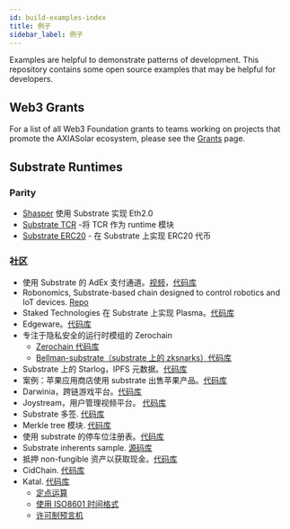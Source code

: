 ```yaml
---
id: build-examples-index
title: 例子
sidebar_label: 例子
---
```


Examples are helpful to demonstrate patterns of development. This repository contains some open source examples that may be helpful for developers.

## Web3 Grants

For a list of all Web3 Foundation grants to teams working on projects that promote the AXIASolar ecosystem, please see the [Grants](grants.md) page.

## Substrate Runtimes

### Parity

- [Shasper](https://github.com/paritytech/shasper) 使用 Substrate 实现 Eth2.0
- [Substrate TCR](https://github.com/substrate-developer-hub/substrate-tcr) -将 TCR 作为 runtime 模块
- [Substrate ERC20](https://github.com/substrate-developer-hub/substrate-erc20-multi/blob/master/runtime/src/erc20.rs) - 在 Substrate 上实现 ERC20 代币

### 社区

- 使用 Substrate 的 AdEx 支付通道。[视频](https://www.youtube.com/watch?v=1CeI6Oa1BnU)，[代码库](https://github.com/Polygos/substrate-node-cidchain)
- Robonomics, Substrate-based chain designed to control robotics and IoT devices. [Repo](https://github.com/airalab/robonomics)
- Staked Technologies 在 Substrate 上实现 Plasma。[代码库](https://github.com/stakedtechnologies/Plasm)
- Edgeware。[代码库](https://github.com/hicommonwealth/edgeware-node)
- 专注于隐私安全的运行时模组的 Zerochain
  - [Zerochain 代码库](https://github.com/LayerXcom/zero-chain)
  - [Bellman-substrate（substrate 上的 zksnarks）代码库](https://github.com/LayerXcom/bellman-substrate)
- Substrate 上的 Starlog，IPFS 元数据。[代码库](https://github.com/PACTCare/Starlog)
- 案例：苹果应用商店使用 substrate 出售苹果产品。[代码库](https://github.com/osuketh/apple-store-substrate)
- Darwinia，跨链游戏平台。[代码库](https://github.com/darwinia-network/darwinia)
- Joystream，用户管理视频平台。 [代码库](https://github.com/Joystream/substrate-node-joystream)
- Substrate 多签. [代码库](https://github.com/mixbytes/substrate-module-multisig)
- Merkle tree 模块. [代码库](https://github.com/filiplazovic/substrate-merkle-tree)
- 使用 substrate 的停车位注册表。[代码库](https://github.com/yjkimjunior/ParkingSpaceSubstrate)
- Substrate inherents sample. [源码库](https://github.com/gautamdhameja/substrate-inherents-sample)
- 抵押 non-fungible 资产以获取现金。[代码库](https://github.com/nczhu/collateral)
- CidChain. [代码库](https://github.com/Polygos/substrate-node-cidchain)
- Katal. [代码库](https://github.com/Trinkler/katal-chain)
  - [定点运算](https://github.com/Trinkler/katal-chain/blob/master/modules/structures/src/reals.rs)
  - [使用 ISO8601 时间格式](https://github.com/Trinkler/katal-chain/blob/master/modules/structures/src/time.rs)
  - [许可制预言机](https://github.com/Trinkler/katal-chain/tree/master/modules/oracle)
